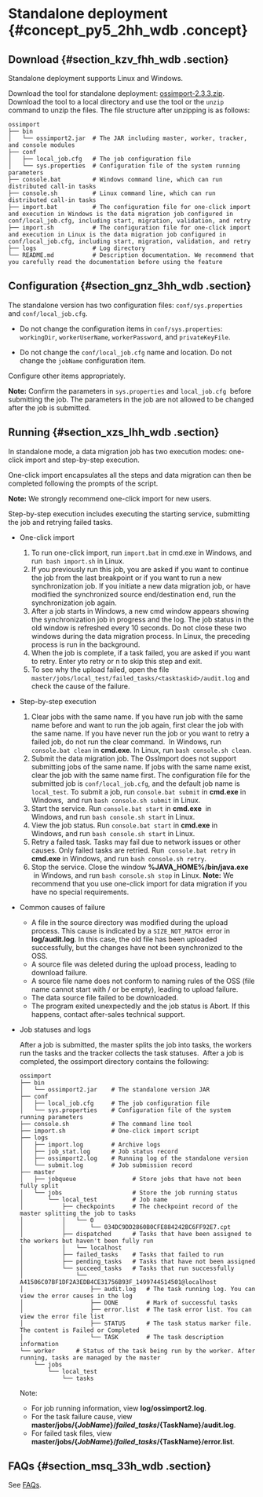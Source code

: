 # Standalone deployment {#concept_py5_2hh_wdb .concept}

## Download {#section_kzv_fhh_wdb .section}

Standalone deployment supports Linux and Windows.

Download the tool for standalone deployment: [ossimport-2.3.3.zip](http://gosspublic.alicdn.com/ossimport/international/standalone/ossimport-2.3.3.zip). Download the tool to a local directory and use the tool or the `unzip` command to unzip the files. The file structure after unzipping is as follows:

```
ossimport
├── bin
│   └── ossimport2.jar  # The JAR including master, worker, tracker, and console modules
├── conf
│   ├── local_job.cfg   # The job configuration file
│   └── sys.properties  # Configuration file of the system running parameters
├── console.bat         # Windows command line, which can run distributed call-in tasks
├── console.sh          # Linux command line, which can run distributed call-in tasks
├── import.bat          # The configuration file for one-click import and execution in Windows is the data migration job configured in conf/local_job.cfg, including start, migration, validation, and retry
├── import.sh           # The configuration file for one-click import and execution in Linux is the data migration job configured in conf/local_job.cfg, including start, migration, validation, and retry
├── logs                # Log directory
└── README.md           # Description documentation. We recommend that you carefully read the documentation before using the feature
```

## Configuration {#section_gnz_3hh_wdb .section}

The standalone version has two configuration files: `conf/sys.properties` and `conf/local_job.cfg`.

-   Do not change the configuration items in `conf/sys.properties`:  `workingDir`, `workerUserName`, `workerPassword`, and `privateKeyFile`. 

-   Do not change the `conf/local_job.cfg` name and location. Do not change the `jobName` configuration item. 

Configure other items appropriately.

**Note:** Confirm the parameters in `sys.properties` and `local_job.cfg`  before submitting the job. The parameters in the job are not allowed to be changed after the job is submitted.

## Running {#section_xzs_lhh_wdb .section}

In standalone mode, a data migration job has two execution modes: one-click import and step-by-step execution.

One-click import encapsulates all the steps and data migration can then be completed following the prompts of the script. 

**Note:** We strongly recommend one-click import for new users.

Step-by-step execution includes executing the starting service, submitting the job and retrying failed tasks. 

-   One-click import
    1.  To run one-click import, run `import.bat` in cmd.exe in Windows, and run  `bash import.sh` in Linux.
    2.  If you previously run this job, you are asked if you want to continue the job from the last breakpoint or if you want to run a new synchronization job. If you initiate a new data migration job, or have modified the synchronized source end/destination end, run the synchronization job again. 
    3.  After a job starts in Windows, a new cmd window appears showing the synchronization job in progress and the log. The job status in the old window is refreshed every 10 seconds. Do not close these two windows during the data migration process. In Linux, the preceding process is run in the background. 
    4.  When the job is complete, if a task failed, you are asked if you want to retry. Enter yto retry or n to skip this step and exit. 
    5.  To see why the upload failed, open the file `master/jobs/local_test/failed_tasks/<tasktaskid>/audit.log` and check the cause of the failure.
-   Step-by-step execution

    1.  Clear jobs with the same name. If you have run job with the same name before and want to run the job again, first clear the job with the same name. If you have never run the job or you want to retry a failed job, do not run the clear command.  In Windows, run  `console.bat clean` in **cmd.exe**. In Linux, run `bash console.sh clean`.
    2.  Submit the data migration job. The OssImport does not support submitting jobs of the same name. If jobs with the same name exist, clear the job with the same name first. The configuration file for the submitted job is `conf/local_job.cfg`, and the default job name is `local_test`. To submit a job, run `console.bat submit` in **cmd.exe** in Windows,  and run `bash console.sh submit` in Linux.
    3.  Start the service. Run `console.bat start` in **cmd.exe**  in Windows, and run `bash console.sh start` in Linux. 
    4.  View the job status. Run `console.bat start` in **cmd.exe** in Windows, and run `bash console.sh start` in Linux.
    5.  Retry a failed task. Tasks may fail due to network issues or other causes. Only failed tasks are retried. Run  `console.bat retry` in **cmd.exe** in Windows, and run `bash console.sh retry`.
    6.  Stop the service. Close the window **%JAVA\_HOME%/bin/java.exe**  in Windows, and run `bash console.sh stop` in Linux.
    **Note:** We recommend that you use one-click import for data migration if you have no special requirements.

-   Common causes of failure
    -   A file in the source directory was modified during the upload process. This cause is indicated by a `SIZE_NOT_MATCH`  error in **log/audit.log**. In this case, the old file has been uploaded successfully, but the changes have not been synchronized to the OSS.
    -   A source file was deleted during the upload process, leading to download failure.
    -   A source file name does not conform to naming rules of the OSS \(file name cannot start with / or be empty\), leading to upload failure.
    -   The data source file failed to be downloaded.
    -   The program exited unexpectedly and the job status is Abort. If this happens, contact after-sales technical support.
-   Job statuses and logs

    After a job is submitted, the master splits the job into tasks, the workers run the tasks and the tracker collects the task statuses.  After a job is completed, the ossimport directory contains the following:

    ```
    ossimport
    ├── bin
    │   └── ossimport2.jar    # The standalone version JAR
    ├── conf
    │   ├── local_job.cfg     # The job configuration file
    │   └── sys.properties    # Configuration file of the system running parameters
    ├── console.sh            # The command line tool
    ├── import.sh             # One-click import script
    ├── logs
    │   ├── import.log        # Archive logs
    │   ├── job_stat.log      # Job status record
    │   ├── ossimport2.log    # Running log of the standalone version
    │   └── submit.log        # Job submission record
    ├── master
    │   ├── jobqueue                # Store jobs that have not been fully split
    │   └── jobs                    # Store the job running status
    │       └── local_test          # Job name
    │           ├── checkpoints     # The checkpoint record of the master splitting the job to tasks
    │           │   └── 0
    │           │       └── 034DC9DD2860B0CFE884242BC6FF92E7.cpt
    │           ├── dispatched      # Tasks that have been assigned to the workers but haven't been fully run
    │           │   └── localhost
    │           ├── failed_tasks    # Tasks that failed to run
    │           ├── pending_tasks   # Tasks that have not been assigned
    │           └── succeed_tasks   # Tasks that run successfully
    │               └── A41506C07BF1DF2A3EDB4CE31756B93F_1499744514501@localhost
    │                   ├── audit.log   # The task running log. You can view the error causes in the log
    │                   ├── DONE        # Mark of successful tasks
    │                   ├── error.list  # The task error list. You can view the error file list
    │                   ├── STATUS      # The task status marker file. The content is Failed or Completed
    │                   └── TASK        # The task description information
    └── worker      # Status of the task being run by the worker. After running, tasks are managed by the master
        └── jobs
            └── local_test
                └── tasks
    ```

    Note:

    -   For job running information, view **log/ossimport2.log**.
    -   For the task failure cause, view **master/jobs/$\{JobName\}/failed\_tasks/$\{TaskName\}/audit.log**.
    -   For failed task files, view **master/jobs/$\{JobName\}/failed\_tasks/$\{TaskName\}/error.list**.

## FAQs {#section_msq_33h_wdb .section}

See [FAQs](intl.en-US/Utilities/ossimport/FAQs.md#).

